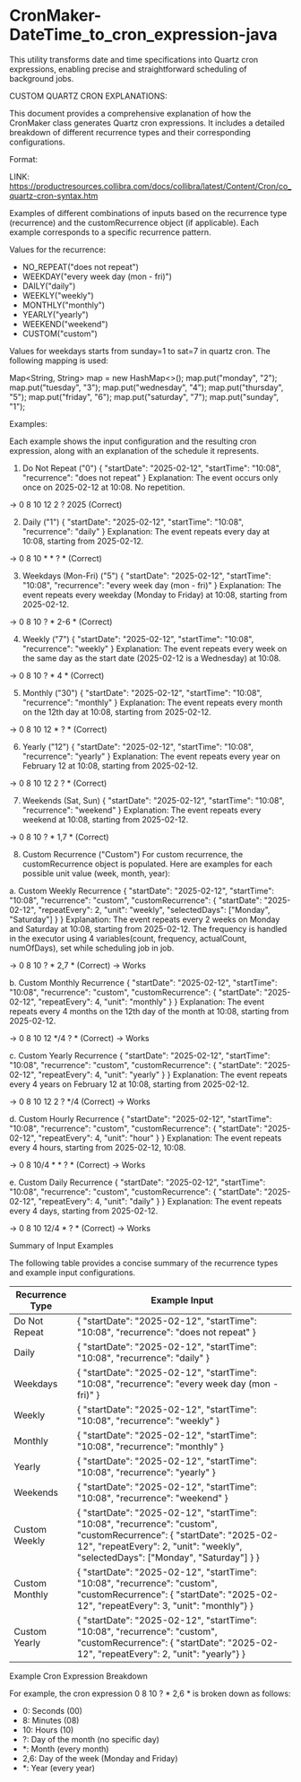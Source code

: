 # CronMaker-DateTime_to_cron_expression-java
This utility transforms date and time specifications into Quartz cron expressions, enabling precise and straightforward scheduling of background jobs.

CUSTOM QUARTZ CRON EXPLANATIONS:

This document provides a comprehensive explanation of how the CronMaker class generates Quartz cron expressions. It includes a detailed breakdown of different recurrence types and their corresponding configurations.

Format: <second> <minute> <hour> <day of the month> <month> <day of the week> <year>

LINK: https://productresources.collibra.com/docs/collibra/latest/Content/Cron/co_quartz-cron-syntax.htm

Examples of different combinations of inputs based on the recurrence type (recurrence) and the customRecurrence object (if applicable). Each example corresponds to a specific recurrence pattern.

Values for the recurrence:
   - NO_REPEAT("does not repeat")
   - WEEKDAY("every week day (mon - fri)")
   - DAILY("daily")
   - WEEKLY("weekly")
   - MONTHLY("monthly")
   - YEARLY("yearly")
   - WEEKEND("weekend")
   - CUSTOM("custom")

Values for weekdays starts from sunday=1 to sat=7 in quartz cron. The following mapping is used:

Map<String, String> map = new HashMap<>();
map.put("monday", "2");
map.put("tuesday", "3");
map.put("wednesday", "4");
map.put("thursday", "5");
map.put("friday", "6");
map.put("saturday", "7");
map.put("sunday", "1");


Examples:

Each example shows the input configuration and the resulting cron expression, along with an explanation of the schedule it represents.

1. Do Not Repeat ("0")
{
 "startDate": "2025-02-12",
 "startTime": "10:08",
 "recurrence": "does not repeat"
}
Explanation: The event occurs only once on 2025-02-12 at 10:08. No repetition.

-> 0 8 10 12 2 ? 2025 (Correct)


2. Daily ("1")
{
 "startDate": "2025-02-12",
 "startTime": "10:08",
 "recurrence": "daily"
}
Explanation: The event repeats every day at 10:08, starting from 2025-02-12.

-> 0 8 10 * * ? * (Correct)


3. Weekdays (Mon-Fri) ("5")
{
 "startDate": "2025-02-12",
 "startTime": "10:08",
 "recurrence": "every week day (mon - fri)"
}
Explanation: The event repeats every weekday (Monday to Friday) at 10:08, starting from 2025-02-12.

-> 0 8 10 ? * 2-6 * (Correct)


4. Weekly ("7")
{
 "startDate": "2025-02-12",
 "startTime": "10:08",
 "recurrence": "weekly"
}
Explanation: The event repeats every week on the same day as the start date (2025-02-12 is a Wednesday) at 10:08.

-> 0 8 10 ? * 4 * (Correct)


5. Monthly ("30")
{
 "startDate": "2025-02-12",
 "startTime": "10:08",
 "recurrence": "monthly"
}
Explanation: The event repeats every month on the 12th day at 10:08, starting from 2025-02-12.

-> 0 8 10 12 * ? * (Correct)


6. Yearly ("12")
{
 "startDate": "2025-02-12",
 "startTime": "10:08",
 "recurrence": "yearly"
}
Explanation: The event repeats every year on February 12 at 10:08, starting from 2025-02-12.

-> 0 8 10 12 2 ? * (Correct)


7. Weekends (Sat, Sun)
{
 "startDate": "2025-02-12",
 "startTime": "10:08",
 "recurrence": "weekend"
}
Explanation: The event repeats every weekend at 10:08, starting from 2025-02-12.

-> 0 8 10 ? * 1,7 * (Correct)


8. Custom Recurrence ("Custom")
For custom recurrence, the customRecurrence object is populated. Here are examples for each possible unit value (week, month, year):

 a. Custom Weekly Recurrence
{
 "startDate": "2025-02-12",
 "startTime": "10:08",
 "recurrence": "custom",
 "customRecurrence": {
 "startDate": "2025-02-12",
 "repeatEvery": 2,
 "unit": "weekly",
 "selectedDays": ["Monday", "Saturday"]
 }
}
Explanation: The event repeats every 2 weeks on Monday and Saturday at 10:08, starting from 2025-02-12. The frequency is handled in the executor using 4 variables(count, frequency, actualCount, numOfDays), set while scheduling job in job.

-> 0 8 10 ? * 2,7 * (Correct)
-> Works


 b. Custom Monthly Recurrence
{
 "startDate": "2025-02-12",
 "startTime": "10:08",
 "recurrence": "custom",
 "customRecurrence": {
 "startDate": "2025-02-12",
 "repeatEvery": 4,
 "unit": "monthly"
 }
}
Explanation: The event repeats every 4 months on the 12th day of the month at 10:08, starting from 2025-02-12.

-> 0 8 10 12 */4 ? * (Correct)
-> Works


 c. Custom Yearly Recurrence
{
 "startDate": "2025-02-12",
 "startTime": "10:08",
 "recurrence": "custom",
 "customRecurrence": {
 "startDate": "2025-02-12",
 "repeatEvery": 4,
 "unit": "yearly"
 }
}
Explanation: The event repeats every 4 years on February 12 at 10:08, starting from 2025-02-12.

-> 0 8 10 12 2 ? */4 (Correct)
-> Works


 d. Custom Hourly Recurrence
{
 "startDate": "2025-02-12",
 "startTime": "10:08",
 "recurrence": "custom",
 "customRecurrence": {
 "startDate": "2025-02-12",
 "repeatEvery": 4,
 "unit": "hour"
 }
}
Explanation: The event repeats every 4 hours, starting from 2025-02-12, 10:08.

-> 0 8 10/4 * * ? * (Correct)
-> Works


 e. Custom Daily Recurrence
{
 "startDate": "2025-02-12",
 "startTime": "10:08",
 "recurrence": "custom",
 "customRecurrence": {
 "startDate": "2025-02-12",
 "repeatEvery": 4,
 "unit": "daily"
 }
}
Explanation: The event repeats every 4 days, starting from 2025-02-12.

-> 0 8 10 12/4 * ? * (Correct)
-> Works


Summary of Input Examples

The following table provides a concise summary of the recurrence types and example input configurations.

| Recurrence Type  | Example Input
|------------------|---------------------------------------------------------------------------------------------------------------------------------------------------------------------------------------------------------------------|
| Do Not Repeat    | { "startDate": "2025-02-12", "startTime": "10:08", "recurrence": "does not repeat" }
| Daily            | { "startDate": "2025-02-12", "startTime": "10:08", "recurrence": "daily" }
| Weekdays         | { "startDate": "2025-02-12", "startTime": "10:08", "recurrence": "every week day (mon - fri)" }
| Weekly           | { "startDate": "2025-02-12", "startTime": "10:08", "recurrence": "weekly" }
| Monthly          | { "startDate": "2025-02-12", "startTime": "10:08", "recurrence": "monthly" }
| Yearly           | { "startDate": "2025-02-12", "startTime": "10:08", "recurrence": "yearly" }
| Weekends         | { "startDate": "2025-02-12", "startTime": "10:08", "recurrence": "weekend" }
| Custom Weekly    | { "startDate": "2025-02-12", "startTime": "10:08", "recurrence": "custom", "customRecurrence": { "startDate": "2025-02-12", "repeatEvery": 2, "unit": "weekly", "selectedDays": ["Monday", "Saturday"] } }
| Custom Monthly   | { "startDate": "2025-02-12", "startTime": "10:08", "recurrence": "custom", "customRecurrence": { "startDate": "2025-02-12", "repeatEvery": 3, "unit": "monthly"} }
| Custom Yearly    | { "startDate": "2025-02-12", "startTime": "10:08", "recurrence": "custom", "customRecurrence": { "startDate": "2025-02-12", "repeatEvery": 2, "unit": "yearly"} }


Example Cron Expression Breakdown

For example, the cron expression 0 8 10 ? * 2,6 * is broken down as follows:

- 0: Seconds (00)
- 8: Minutes (08)
- 10: Hours (10)
- ?: Day of the month (no specific day)
- *: Month (every month)
- 2,6: Day of the week (Monday and Friday)
- *: Year (every year)
